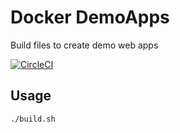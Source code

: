 # Docker DemoApps
 Build files to create demo web apps

[![CircleCI](https://dl.circleci.com/status-badge/img/gh/RastonLab/Docker-DemoApps.svg?style=svg)](https://app.circleci.com/pipelines/github/RastonLab/Docker-DemoApps)

## Usage
```
./build.sh
```
